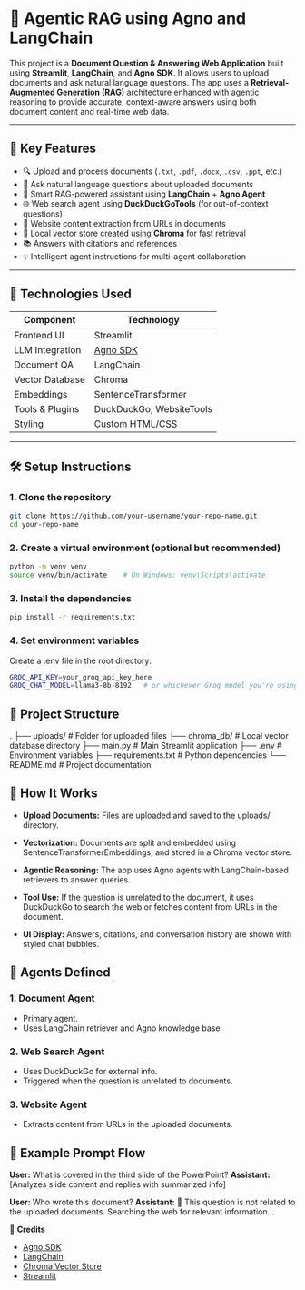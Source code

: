 # 📄 Agentic RAG using Agno and LangChain

This project is a **Document Question & Answering Web Application** built using **Streamlit**, **LangChain**, and **Agno SDK**. It allows users to upload documents and ask natural language questions. The app uses a **Retrieval-Augmented Generation (RAG)** architecture enhanced with agentic reasoning to provide accurate, context-aware answers using both document content and real-time web data.

---

## 🧠 Key Features

- 🔍 Upload and process documents (`.txt`, `.pdf`, `.docx`, `.csv`, `.ppt`, etc.)
- 💬 Ask natural language questions about uploaded documents
- 🤖 Smart RAG-powered assistant using **LangChain** + **Agno Agent**
- 🌐 Web search agent using **DuckDuckGoTools** (for out-of-context questions)
- 🔗 Website content extraction from URLs in documents
- 🧠 Local vector store created using **Chroma** for fast retrieval
- 📚 Answers with citations and references
- 💡 Intelligent agent instructions for multi-agent collaboration

---

## 🚀 Technologies Used

| Component                | Technology         |
|--------------------------|--------------------|
| Frontend UI              | Streamlit          |
| LLM Integration          | [Agno SDK](https://github.com/agnos-ai/agnos-sdk) |
| Document QA              | LangChain          |
| Vector Database          | Chroma             |
| Embeddings               | SentenceTransformer |
| Tools & Plugins          | DuckDuckGo, WebsiteTools |
| Styling                  | Custom HTML/CSS    |

---

## 🛠️ Setup Instructions

### 1. Clone the repository

```bash
git clone https://github.com/your-username/your-repo-name.git
cd your-repo-name
```

### 2. Create a virtual environment (optional but recommended)

```bash
python -m venv venv
source venv/bin/activate    # On Windows: venv\Scripts\activate
```

### 3. Install the dependencies

```bash 
pip install -r requirements.txt
```

### 4. Set environment variables
Create a .env file in the root directory:

```bash
GROQ_API_KEY=your_groq_api_key_here
GROQ_CHAT_MODEL=llama3-8b-8192   # or whichever Groq model you're using
```

## 📂 Project Structure

.
├── uploads/                 # Folder for uploaded files
├── chroma_db/              # Local vector database directory
├── main.py                 # Main Streamlit application
├── .env                    # Environment variables
├── requirements.txt        # Python dependencies
└── README.md               # Project documentation

## 🧪 How It Works

- **Upload Documents:** Files are uploaded and saved to the uploads/ directory.

- **Vectorization:** Documents are split and embedded using SentenceTransformerEmbeddings, and stored in a Chroma vector store.

- **Agentic Reasoning:** The app uses Agno agents with LangChain-based retrievers to answer queries.

- **Tool Use:** If the question is unrelated to the document, it uses DuckDuckGo to search the web or fetches content from URLs in the document.

- **UI Display:** Answers, citations, and conversation history are shown with styled chat bubbles.

## 🤖 Agents Defined

### 1. Document Agent
- Primary agent.
- Uses LangChain retriever and Agno knowledge base.

### 2. Web Search Agent
- Uses DuckDuckGo for external info.
- Triggered when the question is unrelated to documents.

### 3. Website Agent
- Extracts content from URLs in the uploaded documents.

## 💬 Example Prompt Flow
**User:** What is covered in the third slide of the PowerPoint?
**Assistant:** [Analyzes slide content and replies with summarized info]

**User:** Who wrote this document?
**Assistant:** 📢 This question is not related to the uploaded documents. Searching the web for relevant information...

📎 **Credits**

- [Agno SDK](https://github.com/agnos-ai/agnos)
- [LangChain](https://www.langchain.com/)
- [Chroma Vector Store](https://www.trychroma.com/)
- [Streamlit](https://streamlit.io/)
